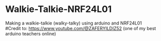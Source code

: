 # Walkie-Talkie-NRF24L01
Making a walkie-talkie (walky-talky) using arduino and NRF24L01 <br />
#Credit to: https://www.youtube.com/@ZAFERYILDIZ52 (one of my best arduino teachers online)

